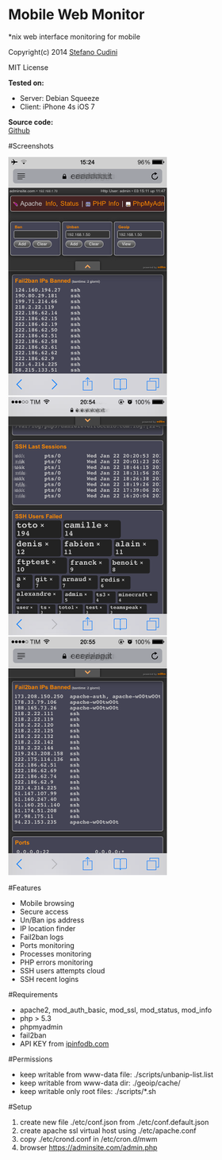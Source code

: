 Mobile Web Monitor
============
*nix web interface monitoring for mobile

Copyright(c) 2014 [Stefano Cudini](https://opengeo.tech/stefano-cudini/)

MIT License

**Tested on:**
* Server: Debian Squeeze
* Client: iPhone 4s iOS 7


**Source code:**  
[Github](https://github.com/stefanocudini/mwm)  

#Screenshots

![Image](https://raw.githubusercontent.com/stefanocudini/mWm/master/screenshots/mwm1.png)
![Image](https://raw.githubusercontent.com/stefanocudini/mWm/master/screenshots/mwm2.png)
![Image](https://raw.githubusercontent.com/stefanocudini/mWm/master/screenshots/mwm3.png)

#Features

* Mobile browsing
* Secure access
* Un/Ban ips address
* IP location finder
* Fail2ban logs
* Ports monitoring
* Processes monitoring
* PHP errors monitoring
* SSH users attempts cloud
* SSH recent logins

#Requirements

* apache2, mod_auth_basic, mod_ssl, mod_status, mod_info
* php > 5.3
* phpmyadmin
* fail2ban
* API KEY from [ipinfodb.com](https://ipinfodb.com/)

#Permissions

* keep writable from www-data file: ./scripts/unbanip-list.list
* keep writable from www-data dir:  ./geoip/cache/
* keep writable only root files:    ./scripts/*.sh


#Setup

1. create new file ./etc/conf.json from ./etc/conf.default.json
2. create apache ssl virtual host using ./etc/apache.conf
3. copy ./etc/crond.conf in /etc/cron.d/mwm
4. browser https://adminsite.com/admin.php
